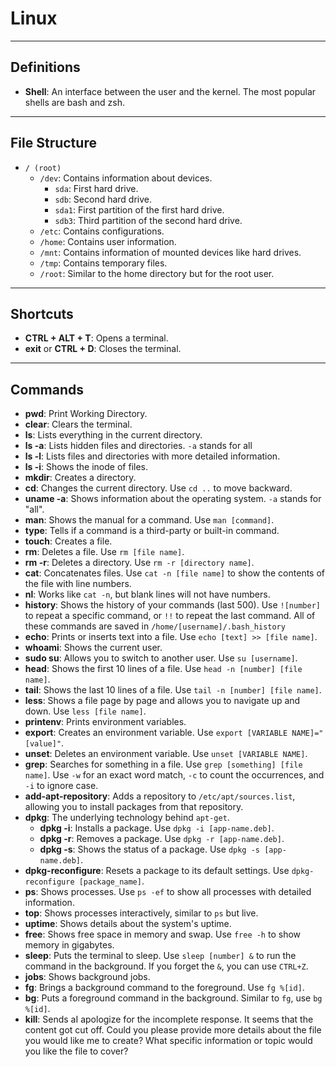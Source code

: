 # Linux
---

## Definitions

- **Shell**: An interface between the user and the kernel. The most popular shells are bash and zsh.

---
## File Structure
- `/ (root)`
  - `/dev`: Contains information about devices.
    - `sda`: First hard drive.
    - `sdb`: Second hard drive.
    - `sda1`: First partition of the first hard drive.
    - `sdb3`: Third partition of the second hard drive.
  - `/etc`: Contains configurations.
  - `/home`: Contains user information.
  - `/mnt`: Contains information of mounted devices like hard drives.
  - `/tmp`: Contains temporary files.
  - `/root`: Similar to the home directory but for the root user.

---

## Shortcuts

- **CTRL + ALT + T**: Opens a terminal.
- **exit** or **CTRL + D**: Closes the terminal.

---

## Commands

- **pwd**: Print Working Directory.
- **clear**: Clears the terminal.
- **ls**: Lists everything in the current directory.
- **ls -a**: Lists hidden files and directories. `-a` stands for all
- **ls -l**: Lists files and directories with more detailed information.
- **ls -i**: Shows the inode of files.
- **mkdir**: Creates a directory.
- **cd**: Changes the current directory. Use `cd ..` to move backward.
- **uname -a**: Shows information about the operating system. `-a` stands for "all".
- **man**: Shows the manual for a command. Use `man [command]`.
- **type**: Tells if a command is a third-party or built-in command.
- **touch**: Creates a file.
- **rm**: Deletes a file. Use `rm [file name]`.
- **rm -r**: Deletes a directory. Use `rm -r [directory name]`.
- **cat**: Concatenates files. Use `cat -n [file name]` to show the contents of the file with line numbers.
- **nl**: Works like `cat -n`, but blank lines will not have numbers.
- **history**: Shows the history of your commands (last 500). Use `![number]` to repeat a specific command, or `!!` to repeat the last command. All of these commands are saved in `/home/[username]/.bash_history`
- **echo**: Prints or inserts text into a file. Use `echo [text] >> [file name]`.
- **whoami**: Shows the current user.
- **sudo su**: Allows you to switch to another user. Use `su [username]`.
- **head**: Shows the first 10 lines of a file. Use `head -n [number] [file name]`.
- **tail**: Shows the last 10 lines of a file. Use `tail -n [number] [file name]`.
- **less**: Shows a file page by page and allows you to navigate up and down. Use `less [file name]`.
- **printenv**: Prints environment variables.
- **export**: Creates an environment variable. Use `export [VARIABLE NAME]="[value]"`.
- **unset**: Deletes an environment variable. Use `unset [VARIABLE NAME]`.
- **grep**: Searches for something in a file. Use `grep [something] [file name]`. Use `-w` for an exact word match, `-c` to count the occurrences, and `-i` to ignore case.
- **add-apt-repository**: Adds a repository to `/etc/apt/sources.list`, allowing you to install packages from that repository.
- **dpkg**: The underlying technology behind `apt-get`.
  - **dpkg -i**: Installs a package. Use `dpkg -i [app-name.deb]`.
  - **dpkg -r**: Removes a package. Use `dpkg -r [app-name.deb]`.
  - **dpkg -s**: Shows the status of a package. Use `dpkg -s [app-name.deb]`.
- **dpkg-reconfigure**: Resets a package to its default settings. Use `dpkg-reconfigure [package_name]`.
- **ps**: Shows processes. Use `ps -ef` to show all processes with detailed information.
- **top**: Shows processes interactively, similar to `ps` but live.
- **uptime**: Shows details about the system's uptime.
- **free**: Shows free space in memory and swap. Use `free -h` to show memory in gigabytes.
- **sleep**: Puts the terminal to sleep. Use `sleep [number] &` to run the command in the background. If you forget the `&`, you can use `CTRL+Z`.
- **jobs**: Shows background jobs.
- **fg**: Brings a background command to the foreground. Use `fg %[id]`.
- **bg**: Puts a foreground command in the background. Similar to `fg`, use `bg %[id]`.
- **kill**: Sends aI apologize for the incomplete response. It seems that the content got cut off. Could you please provide more details about the file you would like me to create? What specific information or topic would you like the file to cover?
